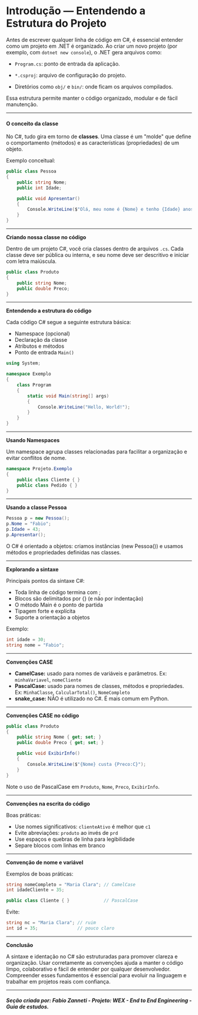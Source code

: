 # **Introdução — Entendendo a Estrutura do Projeto**

Antes de escrever qualquer linha de código em C#, é essencial entender como um projeto em .NET é organizado. Ao criar um novo projeto (por exemplo, com ````dotnet new console````), o .NET gera arquivos como:

- ````Program.cs````: ponto de entrada da aplicação.

- ````*.csproj````: arquivo de configuração do projeto.

- Diretórios como ````obj/```` e ````bin/````: onde ficam os arquivos compilados.

Essa estrutura permite manter o código organizado, modular e de fácil manutenção.

---

#### **O conceito da classe**

No C#, tudo gira em torno de **classes**. Uma classe é um "molde" que define o comportamento (métodos) e as características (propriedades) de um objeto.

Exemplo conceitual:

```` csharp
public class Pessoa
{
    public string Nome;
    public int Idade;

    public void Apresentar()
    {
        Console.WriteLine($"Olá, meu nome é {Nome} e tenho {Idade} anos.");
    }
}
````
---

**Criando nossa classe no código**

Dentro de um projeto C#, você cria classes dentro de arquivos ````.cs````. Cada classe deve ser pública ou interna, e seu nome deve ser descritivo e iniciar com letra maiúscula.

````csharp
public class Produto
{
    public string Nome;
    public double Preco;
}
````
---

**Entendendo a estrutura do código**

Cada código C# segue a seguinte estrutura básica:
- Namespace (opcional)
- Declaração da classe
- Atributos e métodos
- Ponto de entrada ````Main()````

````csharp
using System;

namespace Exemplo
{
    class Program
    {
        static void Main(string[] args)
        {
            Console.WriteLine("Hello, World!");
        }
    }
}
````
---

**Usando Namespaces**

Um namespace agrupa classes relacionadas para facilitar a organização e evitar conflitos de nome.

````csharp
namespace Projeto.Exemplo
{
    public class Cliente { }
    public class Pedido { }
}
````

---

**Usando a classe Pessoa**

````csharp
Pessoa p = new Pessoa();
p.Nome = "Fabio";
p.Idade = 43;
p.Apresentar();
````

O C# é orientado a objetos: criamos instâncias (new Pessoa()) e usamos métodos e propriedades definidas nas classes.

---

**Explorando a sintaxe**

Principais pontos da sintaxe C#:

- Toda linha de código termina com ;
- Blocos são delimitados por {} (e não por indentação)
- O método Main é o ponto de partida
- Tipagem forte e explícita
- Suporte a orientação a objetos

Exemplo:

````csharp
int idade = 30;
string nome = "Fabio";
````

---

**Convenções CASE**

- **CamelCase:** usado para nomes de variáveis e parâmetros.
Ex: ````minhaVariavel````, ````nomeCliente````
- **PascalCase:** usado para nomes de classes, métodos e propriedades.
Ex: ````MinhaClasse````, ````CalcularTotal()````, ````NomeCompleto````
- **snake_case:** NÃO é utilizado no C#. É mais comum em Python.

---

**Convenções CASE no código**

````csharp
public class Produto
{
    public string Nome { get; set; }
    public double Preco { get; set; }

    public void ExibirInfo()
    {
        Console.WriteLine($"{Nome} custa {Preco:C}");
    }
}
````

Note o uso de PascalCase em ````Produto````, ````Nome````, ````Preco````, ````ExibirInfo````.

---

**Convenções na escrita do código**

Boas práticas:

- Use nomes significativos: ````clienteAtivo```` é melhor que ````c1````
- Evite abreviações: ````produto```` ao invés de ````prd````
- Use espaços e quebras de linha para legibilidade
- Separe blocos com linhas em branco

---

**Convenção de nome e variável**

Exemplos de boas práticas:

````csharp
string nomeCompleto = "Maria Clara"; // CamelCase
int idadeCliente = 35;

public class Cliente { }             // PascalCase
````

Evite:

````csharp
string nc = "Maria Clara"; // ruim
int id = 35;               // pouco claro
````
---

**Conclusão**

A sintaxe e identação no C# são estruturadas para promover clareza e organização. Usar corretamente as convenções ajuda a manter o código limpo, colaborativo e fácil de entender por qualquer desenvolvedor. Compreender esses fundamentos é essencial para evoluir na linguagem e trabalhar em projetos reais com confiança.

---

##### Seção criada por: *Fabio Zanneti - Projeto: WEX - End to End Engineering* - Guia de estudos.